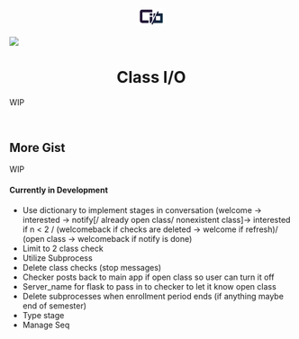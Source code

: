 <p align="center"><img style="width: 10%;" src="https://github.com/lchsam/ClassIO/blob/master/logo.png"></p>
<img style="width: 40%;" align="center" src="http://forthebadge.com/images/badges/made-with-python.svg">
<h1 align="center">Class I/O</h1>

WIP

<br>

## More Gist
WIP


#### Currently in Development
- Use dictionary to implement stages in conversation (welcome -> interested -> notify[/ already open class/ nonexistent class]-> interested if n < 2 / (welcomeback if checks are deleted -> welcome if refresh)/ (open class -> welcomeback if notify is done)
- Limit to 2 class check
- Utilize Subprocess
- Delete class checks (stop messages)
- Checker posts back to main app if open class so user can turn it off
- Server_name for flask to pass in to checker to let it know open class
- Delete subprocesses when enrollment period ends (if anything maybe end of semester)
- Type stage
- Manage Seq
